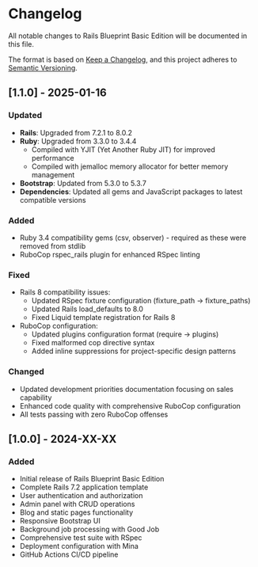 # Changelog

All notable changes to Rails Blueprint Basic Edition will be documented in this file.

The format is based on [Keep a Changelog](https://keepachangelog.com/en/1.0.0/),
and this project adheres to [Semantic Versioning](https://semver.org/spec/v2.0.0.html).

## [1.1.0] - 2025-01-16

### Updated
- **Rails**: Upgraded from 7.2.1 to 8.0.2
- **Ruby**: Upgraded from 3.3.0 to 3.4.4
  - Compiled with YJIT (Yet Another Ruby JIT) for improved performance
  - Compiled with jemalloc memory allocator for better memory management
- **Bootstrap**: Updated from 5.3.0 to 5.3.7
- **Dependencies**: Updated all gems and JavaScript packages to latest compatible versions

### Added
- Ruby 3.4 compatibility gems (csv, observer) - required as these were removed from stdlib
- RuboCop rspec_rails plugin for enhanced RSpec linting

### Fixed
- Rails 8 compatibility issues:
  - Updated RSpec fixture configuration (fixture_path → fixture_paths)
  - Updated Rails load_defaults to 8.0
  - Fixed Liquid template registration for Rails 8
- RuboCop configuration:
  - Updated plugins configuration format (require → plugins)
  - Fixed malformed cop directive syntax
  - Added inline suppressions for project-specific design patterns

### Changed
- Updated development priorities documentation focusing on sales capability
- Enhanced code quality with comprehensive RuboCop configuration
- All tests passing with zero RuboCop offenses

## [1.0.0] - 2024-XX-XX

### Added
- Initial release of Rails Blueprint Basic Edition
- Complete Rails 7.2 application template
- User authentication and authorization
- Admin panel with CRUD operations
- Blog and static pages functionality
- Responsive Bootstrap UI
- Background job processing with Good Job
- Comprehensive test suite with RSpec
- Deployment configuration with Mina
- GitHub Actions CI/CD pipeline